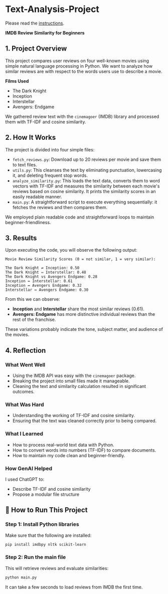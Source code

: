 # Text-Analysis-Project

Please read the [instructions](instructions.md).



**IMDB Review Similarity for Beginners**

## 1. Project Overview

This project compares user reviews on four well-known movies using simple natural language processing in Python. We want to analyze how similar reviews are with respect to the words users use to describe a movie.

**Films Used**  
- The Dark Knight  
- Inception  
- Interstellar  
- Avengers: Endgame  

We gathered review text with the `cinemagoer` (IMDB) library and processed them with TF-IDF and cosine similarity.

## 2. How It Works

The project is divided into four simple files:

- `fetch_reviews.py`: Download up to 20 reviews per movie and save them to text files.  
- `utils.py`: This cleanses the text by eliminating punctuation, lowercasing it, and deleting frequent stop words.  
- `analyze_similarity.py`: This loads the text data, converts them to word vectors with TF-IDF and measures the similarity between each movie's reviews based on cosine similarity. It prints the similarity scores in an easily readable manner.  
- `main.py`: A straightforward script to execute everything sequentially: it fetches the reviews and then compares them.  

We employed plain readable code and straightforward loops to maintain beginner-friendliness.

## 3. Results

Upon executing the code, you will observe the following output:

```
Movie Review Similarity Scores (0 = not similar, 1 = very similar):

The Dark Knight ⇌ Inception: 0.50  
The Dark Knight ⇔ Interstellar: 0.48  
The Dark Knight vs Avengers Endgame: 0.28  
Inception ↔ Interstellar: 0.61  
Inception ↔ Avengers Endgame: 0.32  
Interstellar ↔ Avengers Endgame: 0.30
```

From this we can observe:  
- **Inception** and **Interstellar** share the most similar reviews (0.61).  
- **Avengers: Endgame** has more distinctive individual reviews than the rest of the franchise.  

These variations probably indicate the tone, subject matter, and audience of the movies.

## 4. Reflection

### What Went Well  
- Using the IMDB API was easy with the `cinemagoer` package.  
- Breaking the project into small files made it manageable.  
- Cleaning the text and similarity calculation resulted in significant outcomes.  

### What Was Hard  
- Understanding the working of TF-IDF and cosine similarity.  
- Ensuring that the text was cleaned correctly prior to being compared.  

### What I Learned  
- How to process real-world text data with Python.  
- How to convert words into numbers (TF-IDF) to compare documents.  
- How to maintain my code clean and beginner-friendly.  

### How GenAI Helped  
I used ChatGPT to:  
- Describe TF-IDF and cosine similarity  
- Propose a modular file structure  
  

## 🔧 How to Run This Project

### Step 1: Install Python libraries  
Make sure that the following are installed:  

```bash
pip install imdbpy nltk scikit-learn
```

### Step 2: Run the main file  
This will retrieve reviews and evaluate similarities:  

```bash
python main.py
```

It can take a few seconds to load reviews from IMDB the first time.

